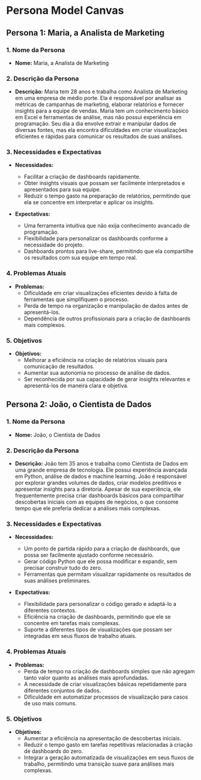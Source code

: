 # Persona Model Canvas

## Persona 1: Maria, a Analista de Marketing

### 1. Nome da Persona

- **Nome:** Maria, a Analista de Marketing

### 2. Descrição da Persona

- **Descrição:**
  Maria tem 28 anos e trabalha como Analista de Marketing em uma empresa de médio porte. Ela é responsável por analisar as métricas de campanhas de marketing, elaborar relatórios e fornecer insights para a equipe de vendas. Maria tem um conhecimento básico em Excel e ferramentas de análise, mas não possui experiência em programação. Seu dia a dia envolve extrair e manipular dados de diversas fontes, mas ela encontra dificuldades em criar visualizações eficientes e rápidas para comunicar os resultados de suas análises.

### 3. Necessidades e Expectativas

- **Necessidades:**

  - Facilitar a criação de dashboards rapidamente.
  - Obter insights visuais que possam ser facilmente interpretados e apresentados para sua equipe.
  - Reduzir o tempo gasto na preparação de relatórios, permitindo que ela se concentre em interpretar e aplicar os insights.

- **Expectativas:**
  - Uma ferramenta intuitiva que não exija conhecimento avancado de programação.
  - Flexibilidade para personalizar os dashboards conforme a necessidade do projeto.
  - Dashboards prontos para live-share, permitindo que ela compartilhe os resultados com sua equipe em tempo real.

### 4. Problemas Atuais

- **Problemas:**
  - Dificuldade em criar visualizações eficientes devido à falta de ferramentas que simplifiquem o processo.
  - Perda de tempo na organização e manipulação de dados antes de apresentá-los.
  - Dependência de outros profissionais para a criação de dashboards mais complexos.

### 5. Objetivos

- **Objetivos:**
  - Melhorar a eficiência na criação de relatórios visuais para comunicação de resultados.
  - Aumentar sua autonomia no processo de análise de dados.
  - Ser reconhecida por sua capacidade de gerar insights relevantes e apresentá-los de maneira clara e objetiva.

## Persona 2: João, o Cientista de Dados

### 1. Nome da Persona

- **Nome:** João, o Cientista de Dados

### 2. Descrição da Persona

- **Descrição:**
  João tem 35 anos e trabalha como Cientista de Dados em uma grande empresa de tecnologia. Ele possui experiência avançada em Python, análise de dados e machine learning. João é responsável por explorar grandes volumes de dados, criar modelos preditivos e apresentar insights para a diretoria. Apesar de sua experiência, ele frequentemente precisa criar dashboards básicos para compartilhar descobertas iniciais com as equipes de negócios, o que consome tempo que ele preferia dedicar a análises mais complexas.

### 3. Necessidades e Expectativas

- **Necessidades:**

  - Um ponto de partida rápido para a criação de dashboards, que possa ser facilmente ajustado conforme necessário.
  - Gerar código Python que ele possa modificar e expandir, sem precisar construir tudo do zero.
  - Ferramentas que permitam visualizar rapidamente os resultados de suas análises preliminares.

- **Expectativas:**
  - Flexibilidade para personalizar o código gerado e adaptá-lo a diferentes contextos.
  - Eficiência na criação de dashboards, permitindo que ele se concentre em tarefas mais complexas.
  - Suporte a diferentes tipos de visualizações que possam ser integradas em seus fluxos de trabalho atuais.

### 4. Problemas Atuais

- **Problemas:**
  - Perda de tempo na criação de dashboards simples que não agregam tanto valor quanto as análises mais aprofundadas.
  - A necessidade de criar visualizações básicas repetidamente para diferentes conjuntos de dados.
  - Dificuldade em automatizar processos de visualização para casos de uso mais comuns.

### 5. Objetivos

- **Objetivos:**
  - Aumentar a eficiência na apresentação de descobertas iniciais.
  - Reduzir o tempo gasto em tarefas repetitivas relacionadas à criação de dashboards do zero.
  - Integrar a geração automatizada de visualizações em seus fluxos de trabalho, permitindo uma transição suave para análises mais complexas.
